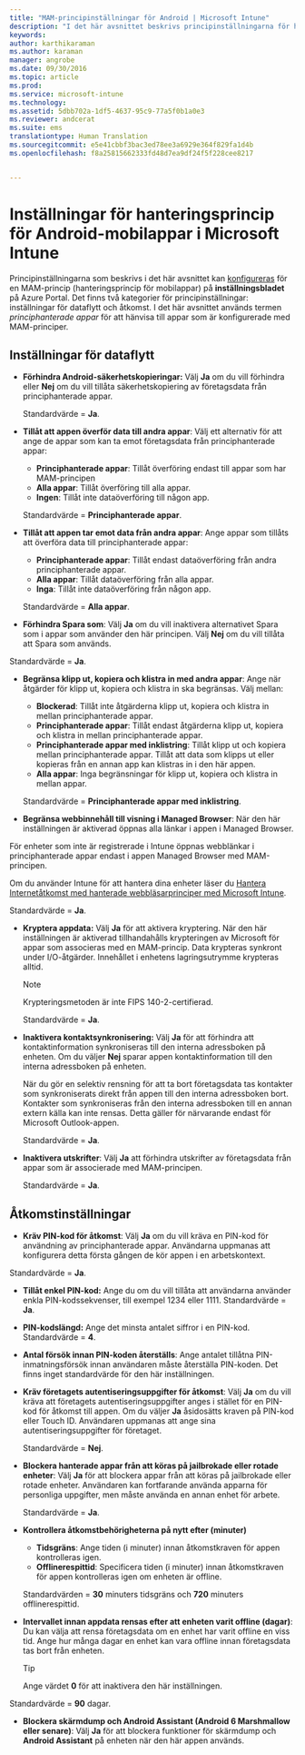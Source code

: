 ```yaml
---
title: "MAM-principinställningar för Android | Microsoft Intune"
description: "I det här avsnittet beskrivs principinställningarna för hantering av mobilappar för Android-enheter."
keywords: 
author: karthikaraman
ms.author: karaman
manager: angrobe
ms.date: 09/30/2016
ms.topic: article
ms.prod: 
ms.service: microsoft-intune
ms.technology: 
ms.assetid: 5dbb702a-1df5-4637-95c9-77a5f0b1a0e3
ms.reviewer: andcerat
ms.suite: ems
translationtype: Human Translation
ms.sourcegitcommit: e5e41cbbf3bac3ed78ee3a6929e364f829fa1d4b
ms.openlocfilehash: f8a25815662333fd48d7ea9df24f5f228cee8217


---
```


# Inställningar för hanteringsprincip för Android-mobilappar i Microsoft Intune
Principinställningarna som beskrivs i det här avsnittet kan [konfigureras](create-and-deploy-mobile-app-management-policies-with-microsoft-intune.md) för en MAM-princip (hanteringsprincip för mobilappar) på **inställningsbladet** på Azure Portal.
Det finns två kategorier för principinställningar: inställningar för dataflytt och åtkomst. I det här avsnittet används termen *principhanterade appar* för att hänvisa till appar som är konfigurerade med MAM-principer.

##  Inställningar för dataflytt

- **Förhindra Android-säkerhetskopieringar:** Välj **Ja** om du vill förhindra eller **Nej** om du vill tillåta säkerhetskopiering av företagsdata från principhanterade appar.

  Standardvärde = **Ja**.
- **Tillåt att appen överför data till andra appar**: Välj ett alternativ för att ange de appar som kan ta emot företagsdata från principhanterade appar:
  -   **Principhanterade appar**: Tillåt överföring endast till appar som har MAM-principen
  -   **Alla appar**: Tillåt överföring till alla appar.
  -   **Ingen**: Tillåt inte dataöverföring till någon app.

  Standardvärde = **Principhanterade appar**.
- **Tillåt att appen tar emot data från andra appar**: Ange appar som tillåts att överföra data till principhanterade appar:
  -   **Principhanterade appar**: Tillåt endast dataöverföring från andra principhanterade appar.
  -   **Alla appar**: Tillåt dataöverföring från alla appar.
  -   **Inga**: Tillåt inte dataöverföring från någon app.

  Standardvärde = **Alla appar**.

-   **Förhindra Spara som**: Välj **Ja** om du vill inaktivera alternativet Spara som i appar som använder den här principen. Välj **Nej** om du vill tillåta att Spara som används.

  Standardvärde = **Ja**.
- **Begränsa klipp ut, kopiera och klistra in med andra appar**: Ange när åtgärder för klipp ut, kopiera och klistra in ska begränsas. Välj mellan:
  -   **Blockerad**: Tillåt inte åtgärderna klipp ut, kopiera och klistra in mellan principhanterade appar.
  -   **Principhanterade appar**: Tillåt endast åtgärderna klipp ut, kopiera och klistra in mellan principhanterade appar.
  -   **Principhanterade appar med inklistring**: Tillåt klipp ut och kopiera mellan principhanterade appar. Tillåt att data som klipps ut eller kopieras från en annan app kan klistras in i den här appen.
  -   **Alla appar**: Inga begränsningar för klipp ut, kopiera och klistra in mellan appar.

  Standardvärde = **Principhanterade appar med inklistring**.
-   **Begränsa webbinnehåll till visning i Managed Browser**: När den här inställningen är aktiverad öppnas alla länkar i appen i Managed Browser.

  För enheter som inte är registrerade i Intune öppnas webblänkar i principhanterade appar endast i appen Managed Browser med MAM-principen.

  Om du använder Intune för att hantera dina enheter läser du [Hantera Internetåtkomst med hanterade webbläsarprinciper med Microsoft Intune](manage-internet-access-using-managed-browser-policies.md).

  Standardvärde = **Ja**.
- **Kryptera appdata:** Välj **Ja** för att aktivera kryptering. När den här inställningen är aktiverad tillhandahålls krypteringen av Microsoft för appar som associeras med en MAM-princip. Data krypteras synkront under I/O-åtgärder. Innehållet i enhetens lagringsutrymme krypteras alltid.
  >[!NOTE]
  >Krypteringsmetoden är inte FIPS 140-2-certifierad.

  Standardvärde = **Ja**.

- **Inaktivera kontaktsynkronisering:** Välj **Ja** för att förhindra att kontaktinformation synkroniseras till den interna adressboken på enheten. Om du väljer **Nej** sparar appen kontaktinformation till den interna adressboken på enheten.

  När du gör en selektiv rensning för att ta bort företagsdata tas kontakter som synkroniserats direkt från appen till den interna adressboken bort. Kontakter som synkroniseras från den interna adressboken till en annan extern källa kan inte rensas. Detta gäller för närvarande endast för Microsoft Outlook-appen.

  Standardvärde = **Ja**.
- **Inaktivera utskrifter**: Välj **Ja** att förhindra utskrifter av företagsdata från appar som är associerade med MAM-principen.

  Standardvärde = **Ja**.

##  Åtkomstinställningar

- **Kräv PIN-kod för åtkomst**: Välj **Ja** om du vill kräva en PIN-kod för användning av principhanterade appar. Användarna uppmanas att konfigurera detta första gången de kör appen i en arbetskontext.

 Standardvärde = **Ja**.

 -  **Tillåt enkel PIN-kod:** Ange du om du vill tillåta att användarna använder enkla PIN-kodssekvenser, till exempel 1234 eller 1111. Standardvärde = **Ja**.
 - **PIN-kodslängd:** Ange det minsta antalet siffror i en PIN-kod. Standardvärde = **4**.
 - **Antal försök innan PIN-koden återställs**: Ange antalet tillåtna PIN-inmatningsförsök innan användaren måste återställa PIN-koden. Det finns inget standardvärde för den här inställningen.
- **Kräv företagets autentiseringsuppgifter för åtkomst**: Välj **Ja** om du vill kräva att företagets autentiseringsuppgifter anges i stället för en PIN-kod för åtkomst till appen. Om du väljer **Ja** åsidosätts kraven på PIN-kod eller Touch ID. Användaren uppmanas att ange sina autentiseringsuppgifter för företaget.

  Standardvärde = **Nej**.
- **Blockera hanterade appar från att köras på jailbrokade eller rotade enheter**: Välj **Ja** för att blockera appar från att köras på jailbrokade eller rotade enheter. Användaren kan fortfarande använda apparna för personliga uppgifter, men måste använda en annan enhet för arbete.

  Standardvärde = **Ja**.
- **Kontrollera åtkomstbehörigheterna på nytt efter (minuter)**
  -   **Tidsgräns**: Ange tiden (i minuter) innan åtkomstkraven för appen kontrolleras igen.
  -   **Offlinerespittid**: Specificera tiden (i minuter) innan åtkomstkraven för appen kontrolleras igen om enheten är offline.

  Standardvärden = **30** minuters tidsgräns och **720** minuters offlinerespittid.

-   **Intervallet innan appdata rensas efter att enheten varit offline (dagar)**: Du kan välja att rensa företagsdata om en enhet har varit offline en viss tid.  Ange hur många dagar en enhet kan vara offline innan företagsdata tas bort från enheten.

    >[!TIP]
    >Ange värdet **0** för att inaktivera den här inställningen.

  Standardvärde = **90** dagar.
- **Blockera skärmdump och Android Assistant (Android 6 Marshmallow eller senare)**: Välj **Ja** för att blockera funktioner för skärmdump och **Android Assistant** på enheten när den här appen används.



<!--HONumber=Oct16_HO3-->



